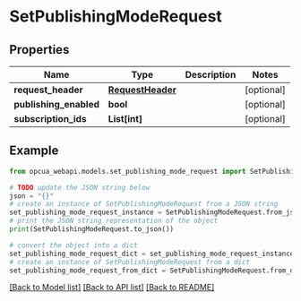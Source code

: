 # SetPublishingModeRequest


## Properties

Name | Type | Description | Notes
------------ | ------------- | ------------- | -------------
**request_header** | [**RequestHeader**](RequestHeader.md) |  | [optional] 
**publishing_enabled** | **bool** |  | [optional] 
**subscription_ids** | **List[int]** |  | [optional] 

## Example

```python
from opcua_webapi.models.set_publishing_mode_request import SetPublishingModeRequest

# TODO update the JSON string below
json = "{}"
# create an instance of SetPublishingModeRequest from a JSON string
set_publishing_mode_request_instance = SetPublishingModeRequest.from_json(json)
# print the JSON string representation of the object
print(SetPublishingModeRequest.to_json())

# convert the object into a dict
set_publishing_mode_request_dict = set_publishing_mode_request_instance.to_dict()
# create an instance of SetPublishingModeRequest from a dict
set_publishing_mode_request_from_dict = SetPublishingModeRequest.from_dict(set_publishing_mode_request_dict)
```
[[Back to Model list]](../README.md#documentation-for-models) [[Back to API list]](../README.md#documentation-for-api-endpoints) [[Back to README]](../README.md)


